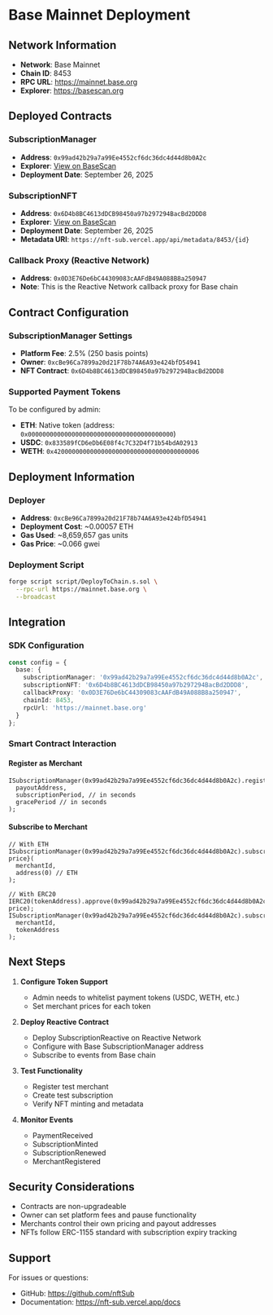 # Base Mainnet Deployment

## Network Information
- **Network**: Base Mainnet
- **Chain ID**: 8453
- **RPC URL**: https://mainnet.base.org
- **Explorer**: https://basescan.org

## Deployed Contracts

### SubscriptionManager
- **Address**: `0x99ad42b29a7a99Ee4552cf6dc36dc4d44d8b0A2c`
- **Explorer**: [View on BaseScan](https://basescan.org/address/0x99ad42b29a7a99Ee4552cf6dc36dc4d44d8b0A2c)
- **Deployment Date**: September 26, 2025

### SubscriptionNFT
- **Address**: `0x6D4b8BC4613dDCB98450a97b297294BacBd2DDD8`
- **Explorer**: [View on BaseScan](https://basescan.org/address/0x6D4b8BC4613dDCB98450a97b297294BacBd2DDD8)
- **Deployment Date**: September 26, 2025
- **Metadata URI**: `https://nft-sub.vercel.app/api/metadata/8453/{id}`

### Callback Proxy (Reactive Network)
- **Address**: `0x0D3E76De6bC44309083cAAFdB49A088B8a250947`
- **Note**: This is the Reactive Network callback proxy for Base chain

## Contract Configuration

### SubscriptionManager Settings
- **Platform Fee**: 2.5% (250 basis points)
- **Owner**: `0xcBe96Ca7899a20d21F78b74A6A93e424bfD54941`
- **NFT Contract**: `0x6D4b8BC4613dDCB98450a97b297294BacBd2DDD8`

### Supported Payment Tokens
To be configured by admin:
- **ETH**: Native token (address: `0x0000000000000000000000000000000000000000`)
- **USDC**: `0x833589fCD6eDb6E08f4c7C32D4f71b54bdA02913`
- **WETH**: `0x4200000000000000000000000000000000000006`

## Deployment Information

### Deployer
- **Address**: `0xcBe96Ca7899a20d21F78b74A6A93e424bfD54941`
- **Deployment Cost**: ~0.00057 ETH
- **Gas Used**: ~8,659,657 gas units
- **Gas Price**: ~0.066 gwei

### Deployment Script
```bash
forge script script/DeployToChain.s.sol \
  --rpc-url https://mainnet.base.org \
  --broadcast
```

## Integration

### SDK Configuration
```typescript
const config = {
  base: {
    subscriptionManager: '0x99ad42b29a7a99Ee4552cf6dc36dc4d44d8b0A2c',
    subscriptionNFT: '0x6D4b8BC4613dDCB98450a97b297294BacBd2DDD8',
    callbackProxy: '0x0D3E76De6bC44309083cAAFdB49A088B8a250947',
    chainId: 8453,
    rpcUrl: 'https://mainnet.base.org'
  }
};
```

### Smart Contract Interaction

#### Register as Merchant
```solidity
ISubscriptionManager(0x99ad42b29a7a99Ee4552cf6dc36dc4d44d8b0A2c).registerMerchant(
  payoutAddress,
  subscriptionPeriod, // in seconds
  gracePeriod // in seconds
);
```

#### Subscribe to Merchant
```solidity
// With ETH
ISubscriptionManager(0x99ad42b29a7a99Ee4552cf6dc36dc4d44d8b0A2c).subscribe{value: price}(
  merchantId,
  address(0) // ETH
);

// With ERC20
IERC20(tokenAddress).approve(0x99ad42b29a7a99Ee4552cf6dc36dc4d44d8b0A2c, price);
ISubscriptionManager(0x99ad42b29a7a99Ee4552cf6dc36dc4d44d8b0A2c).subscribe(
  merchantId,
  tokenAddress
);
```

## Next Steps

1. **Configure Token Support**
   - Admin needs to whitelist payment tokens (USDC, WETH, etc.)
   - Set merchant prices for each token

2. **Deploy Reactive Contract**
   - Deploy SubscriptionReactive on Reactive Network
   - Configure with Base SubscriptionManager address
   - Subscribe to events from Base chain

3. **Test Functionality**
   - Register test merchant
   - Create test subscription
   - Verify NFT minting and metadata

4. **Monitor Events**
   - PaymentReceived
   - SubscriptionMinted
   - SubscriptionRenewed
   - MerchantRegistered

## Security Considerations

- Contracts are non-upgradeable
- Owner can set platform fees and pause functionality
- Merchants control their own pricing and payout addresses
- NFTs follow ERC-1155 standard with subscription expiry tracking

## Support

For issues or questions:
- GitHub: https://github.com/nftSub
- Documentation: https://nft-sub.vercel.app/docs